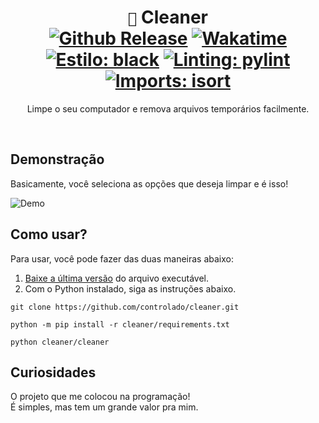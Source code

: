 <div align="center">

  # `🧹` Cleaner <br> [![Github Release](https://img.shields.io/github/v/release/controlado/cleaner)](https://github.com/controlado/cleaner/releases) [![Wakatime](https://wakatime.com/badge/user/89c5e1c8-9e67-43ef-bd0e-3ff9a4fde5e2/project/e60750f4-d09c-4d98-9fbb-29cfb99989e0.svg)](https://wakatime.com/badge/user/89c5e1c8-9e67-43ef-bd0e-3ff9a4fde5e2/project/e60750f4-d09c-4d98-9fbb-29cfb99989e0) <br> [![Estilo: black](https://img.shields.io/badge/code%20style-black-000000.svg)](https://github.com/psf/black) [![Linting: pylint](https://img.shields.io/badge/linting-pylint-black)](https://github.com/PyCQA/pylint) [![Imports: isort](https://img.shields.io/badge/imports-isort-black?style=flat)](https://pycqa.github.io/isort/)

  Limpe o seu computador e remova arquivos temporários facilmente.

</div>
<br>

## Demonstração
Basicamente, você seleciona as opções que deseja limpar e é isso!

![Demo](https://user-images.githubusercontent.com/71716568/228540555-153e8331-5b78-4f15-949c-303e9268cb09.png)

## Como usar?
Para usar, você pode fazer das duas maneiras abaixo:
1. [Baixe a última versão](https://github.com/controlado/cleaner/releases/latest/download/Cleaner.exe) do arquivo executável.
2. Com o Python instalado, siga as instruções abaixo.

```
git clone https://github.com/controlado/cleaner.git
```
```
python -m pip install -r cleaner/requirements.txt
```
```
python cleaner/cleaner
```

## Curiosidades
O projeto que me colocou na programação! <br>
É simples, mas tem um grande valor pra mim.
